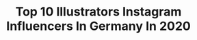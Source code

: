---
title: Top 10 Illustrators Instagram Influencers In Germany In 2020
description: >-
  Find top illustrators Instagram influencers in Germany in 2020. Most popular hashtags: #illustration #illustrationartists #illustrationartist #illustrated.
platform: Instagram
profiles:
  - username: "jasmine_ninnemann"
    fullname: >-
      Jasmine🌸lvl.28🌸Germany🌸Artist
    location: "Germany"
    followers: 2612
    engagement: 2107
    commentsToLikes: 0.238486
    avatar: "https://scontent-lht6-1.cdninstagram.com/v/t51.2885-19/s320x320/84319009_2619093268370117_8731395490286927872_n.jpg?_nc_ht=scontent-lht6-1.cdninstagram.com&_nc_ohc=zajEDmYwPpYAX_xbB8A&oh=6ab705f91703b39ddbd6075138ddc86a&oe=5EBB0228"
    verified: false
    hashtags: "#giveaway, #beauty, #strangerthings3, #fallinspiration"
  - username: "yvurdem"
    fullname: >-
      Yaşar Vurdem
    location: "Germany"
    followers: 31821
    engagement: 577
    commentsToLikes: 0.032286
    avatar: "https://scontent-ams4-1.cdninstagram.com/v/t51.2885-19/s320x320/90092738_616371839212513_7473902488484052992_n.jpg?_nc_ht=scontent-ams4-1.cdninstagram.com&_nc_ohc=TBkGGE7Chi4AX9RfJvg&oh=94ff2c8e88c0594ad5ce239dd6b33362&oe=5EB8661C"
    verified: false
    hashtags: "#kalben, #characterartist, #real, #artgallery"
  - username: "andrea_stegmaier"
    fullname: >-
      Andrea Stegmaier / sinulee
    location: "Germany"
    followers: 18016
    engagement: 966
    commentsToLikes: 0.073164
    avatar: "https://scontent-lhr8-1.cdninstagram.com/v/t51.2885-19/s320x320/51808005_669723063447153_1500879645891887104_n.jpg?_nc_ht=scontent-lhr8-1.cdninstagram.com&_nc_ohc=HSO2ZMe_e54AX9HbKK6&oh=a444f8fc2ae076506f254ff473fdb784&oe=5EB9BBA0"
    verified: false
    hashtags: "#picturebookillustration, #portfolioclub, #illustrationforkids, #singingmouse"
  - username: "damienvignaux"
    fullname: >-
      Damien Vignaux
    location: "Germany"
    followers: 28611
    engagement: 378
    commentsToLikes: 0.008312
    avatar: "https://scontent-lhr8-1.cdninstagram.com/v/t51.2885-19/s320x320/79534201_2645311808894494_4311715761488920576_n.jpg?_nc_ht=scontent-lhr8-1.cdninstagram.com&_nc_ohc=fR6kzdr_PugAX-3q806&oh=581f49c498b6c2ef544ac6e81195f389&oe=5EB91AB1"
    verified: false
    hashtags: "#analog, #realismag, #fatedmagazine, #ilfordfilm"
  - username: "caglazimmermann"
    fullname: >-
      Cagla Zimmermann
    location: "Germany"
    followers: 20223
    engagement: 620
    commentsToLikes: 0.098153
    avatar: "https://scontent-lhr8-1.cdninstagram.com/v/t51.2885-19/s320x320/43985523_243724813165549_2015474705716215808_n.jpg?_nc_ht=scontent-lhr8-1.cdninstagram.com&_nc_ohc=iuk3Rmj0N90AX_VdYPY&oh=1f1fc7632d79e59ab6a3f40b1a5b5a07&oe=5EB93B36"
    verified: false
    hashtags: "#christmasornaments, #peacocklove, #surfacedesign, #createeveryday"
  - username: "dancelstudio"
    fullname: >-
      Danii Pollehn
    location: "Germany"
    followers: 36766
    engagement: 404
    commentsToLikes: 0.052371
    avatar: "https://scontent-lhr8-1.cdninstagram.com/v/t51.2885-19/s320x320/69320660_2452505281658839_2052095667056148480_n.jpg?_nc_ht=scontent-lhr8-1.cdninstagram.com&_nc_ohc=STfqOTe3YsEAX-IkUZh&oh=9e0fb6c9268a5c4cbc90b20d926fed08&oe=5EB9DD9C"
    verified: false
    hashtags: "#ourplanetweek, #ipadart, #flowersmakemehappy, #entomology"
  - username: "melifee"
    fullname: >-
      Meli 🍓 Manga & Disney
    location: "Germany"
    followers: 9172
    engagement: 740
    commentsToLikes: 0.065611
    avatar: "https://scontent-lhr8-1.cdninstagram.com/v/t51.2885-19/s320x320/77024871_398765850862800_9160344980923875328_n.jpg?_nc_ht=scontent-lhr8-1.cdninstagram.com&_nc_ohc=Z5QkWGaSe6IAX_btXst&oh=75a82b073a1053d806848f87708e5179&oe=5EBB5B9D"
    verified: false
    hashtags: "#lesen, #carlsenmanga, #howtodtaw, #tokyopop"
  - username: "jonathanhulten"
    fullname: >-
      Jonathan Hultén
    location: "Germany"
    followers: 6247
    engagement: 1654
    commentsToLikes: 0.067985
    avatar: "https://scontent-ams4-1.cdninstagram.com/v/t51.2885-19/s320x320/78845187_2661077207305126_1770454565305450496_n.jpg?_nc_ht=scontent-ams4-1.cdninstagram.com&_nc_ohc=IUOxMkcNxpYAX91L9AS&oh=7684c8e49b30979e83780238209b6e92&oe=5EB83C74"
    verified: false
    hashtags: "#wasteland, #chantsfromanotherplace, #tribulation, #jondix"
  - username: "natalialampropoulou"
    fullname: >-
      Natalie’s Cozyland
    location: "Germany"
    followers: 11381
    engagement: 590
    commentsToLikes: 0.363111
    avatar: "https://scontent-lhr8-1.cdninstagram.com/v/t51.2885-19/s320x320/60705887_397903480817563_4923590121170665472_n.jpg?_nc_ht=scontent-lhr8-1.cdninstagram.com&_nc_ohc=XrcJRJ-CxtUAX8ZHRiZ&oh=45381401278f4615438d225638154aa4&oe=5EB93109"
    verified: false
    hashtags: "#instagrammer, #greekyoutube, #skgstories, #cozytraveller"
  - username: "benchpillow"
    fullname: >-
      Benjamin Denkert
    location: "Germany"
    followers: 10552
    engagement: 1809
    commentsToLikes: 0.017498
    avatar: "https://scontent-lhr8-1.cdninstagram.com/v/t51.2885-19/s320x320/70680483_1163761883823897_8361973310069669888_n.jpg?_nc_ht=scontent-lhr8-1.cdninstagram.com&_nc_ohc=gXfH690daYMAX-ucB7U&oh=12dcaa4fa408a1a76c33c51733be798c&oe=5EBB74A8"
    verified: false
    hashtags: "#tinysketch, #blackink, #inktober22, #bonysnack"
---